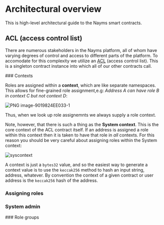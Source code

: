 # Architectural overview

This is high-level architectural guide to the Nayms smart contracts.

## ACL (access control list)

There are numerous stakeholders in the Nayms platform, all of whom have varying degrees of control and access to different parts of the platform. To accomodate for this complexity we utilize an [ACL](https://github.com/nayms/contracts/commits/master/contracts/ACL.sol) (access control list). This is a singleton contract instance into which all of our other contracts call.

### Contexts

Roles are assigned within a **context**, which are like separate namespaces. This allows for fine-grained role assignment,e.g: _Address A can have role B in context C but not context D_:

![PNG image-9019824EE033-1](https://user-images.githubusercontent.com/266594/118675754-c4ffd000-b7f2-11eb-8c3b-f13b44f4ee3a.png)

Thus, when we look up role assignemnts we always supply a role context.

Note, however, that there is such a thing as the **System context**. This is the core context of the ACL contract itself. If an address is assigned a role within this context then it is taken to have that role in _all_ contexts. For this reason you should be 
very careful about assigning roles within the System context:

![syscontext](https://user-images.githubusercontent.com/266594/118675360-73efdc00-b7f2-11eb-8bef-d546f201d673.png)

A context is just a `bytes32` value, and so the easiest way to generate a context value is to use the `keccak256` method to hash an input string, address, whatever. By convention the context of a given contract or user address is the `keccak256` hash of the address.

### Assigning roles

### System admin

### Role groups
